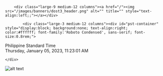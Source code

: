 <div id="logo" class="row">

		<div class="large-9 medium-12 columns"><a href="/"><img src="/images/banners/dost3_header.png" alt="" title="" style="text-align:left;;"></a></div>
	
			<div class="large-3 medium-12 columns"><div id="pst-container" style="display:block; background:none; text-align:right; color:#ffffff; font-family:'Roboto Condensed', sans-serif; font-size:0.8rem;">
  <div>
    <div>Philippine Standard Time</div>
    <div>
      <span id="pst-time"><a href="#" style="text-decoration: none; color: inherit !important;">Thursday, January 05, 2023, 11:23:01 AM</a></span>
    </div>
  </div>
</div> </div>
		
	
	</div>
![alt text](https://region3.dost.gov.ph/images/banners/dost3_header.png)
